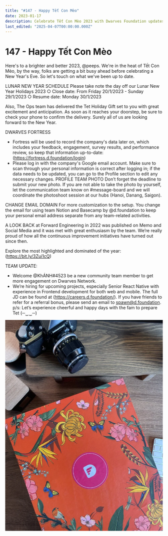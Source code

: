 ```yaml
---
title: "#147 - Happy Tết Con Mèo"
date: 2023-01-17
description: Celebrate Tết Con Mèo 2023 with Dwarves Foundation updates on Lunar New Year schedules, team news, new email domains, and job openings in React Native development.
last_edited: "2025-04-07T00:00:00.000Z"
---
```


# 147 - Happy Tết Con Mèo

Here's to a brighter and better 2023, @peeps. We're in the heat of Tết Con Mèo, by the way, folks are getting a bit busy ahead before celebrating a New Year's Eve. So let's touch on what we've been up to date.

LUNAR NEW YEAR SCHEDULE
Please take note the day off our Lunar New Year Holidays 2023
○ Close date: From Friday 20/1/2023 - Sunday 29/1/2023
○ Resume date: Monday 30/1/2023

Also, The Ops team has delivered the Tet Holiday Gift set to you with great excitement and anticipation. As soon as it reaches your doorstep, be sure to check your phone to confirm the delivery. Surely all of us are looking forward to the New Year.

DWARVES FORTRESS

- Fortress will be used to record the company's data later on, which includes your feedback, engagement, survey results, and performance review, so keep that information up-to-date: (<https://fortress.d.foundation/login>)
- Please log in with the company's Google email account. Make sure to scan through your personal information is correct after logging in; if the data needs to be updated, you can go to the Profile section to edit any necessary changes.
  PROFILE TEAM PHOTO
  Don’t forget the deadline to submit your new photo. If you are not able to take the photo by yourself, let the communication team know on #message-board and we will coordinate the photoshoot session at our hubs (Hanoi, Danang, Saigon).

CHANGE EMAIL DOMAIN
For more customization to the setup. You change the email for using team Notion and Basecamp by @d.foundation to keep your personal email address separate from any team-related activities.

A LOOK BACK at Forward Engineering in 2022 was published on Memo and Social Media and it was met with great enthusiasm by the team. We’re really proud of how all the continuous improvement initiatives have turned out since then.

Explore the most highlighted and dominated of the year: (<https://bit.ly/3Zui1cQ>)

TEAM UPDATE:

- Welcome @KhÁNH#4523 be a new community team member to get more engagement on Dwarves Network.
- We’re hiring for upcoming projects, especially Senior React Native with experience in Frontend development for both web and mobile. The full JD can be found at (<https://careers.d.foundation/>). If you have friends to refer for a referral bonus, please send an email to <spawn@d.foundation>.
  p/s: Let’s experience cheerful and happy days with the fam to prepare Tet (─‿‿─)

![](assets/notion-image-1744007333285-0lrju.webp)
